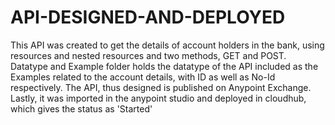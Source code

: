 # API-DESIGNED-AND-DEPLOYED

This API was created to get the details of account holders in the bank, using resources and nested resources and two methods, GET and POST. 
Datatype and Example folder holds the datatype of the API included as the Examples related to the account details, with ID as well as No-Id respectively.
The API, thus designed is published on Anypoint Exchange.
Lastly, it was imported in the anypoint studio and deployed in cloudhub, which gives the status as 'Started'
